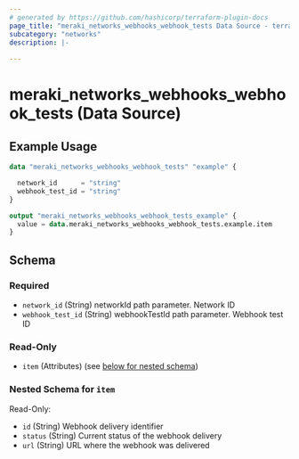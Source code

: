 ```yaml
---
# generated by https://github.com/hashicorp/terraform-plugin-docs
page_title: "meraki_networks_webhooks_webhook_tests Data Source - terraform-provider-meraki"
subcategory: "networks"
description: |-
  
---
```


# meraki_networks_webhooks_webhook_tests (Data Source)



## Example Usage

```terraform
data "meraki_networks_webhooks_webhook_tests" "example" {

  network_id      = "string"
  webhook_test_id = "string"
}

output "meraki_networks_webhooks_webhook_tests_example" {
  value = data.meraki_networks_webhooks_webhook_tests.example.item
}
```

<!-- schema generated by tfplugindocs -->
## Schema

### Required

- `network_id` (String) networkId path parameter. Network ID
- `webhook_test_id` (String) webhookTestId path parameter. Webhook test ID

### Read-Only

- `item` (Attributes) (see [below for nested schema](#nestedatt--item))

<a id="nestedatt--item"></a>
### Nested Schema for `item`

Read-Only:

- `id` (String) Webhook delivery identifier
- `status` (String) Current status of the webhook delivery
- `url` (String) URL where the webhook was delivered
